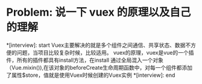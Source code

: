 # Problem: 说一下 vuex 的原理以及自己的理解

*[interview]: start
Vuex主要解决的就是多个组件之间通信、共享状态、数据不方便的问题，当项目比较复杂时候，比较适用。
vuex的原理，vuex是vue的一个插件，所有的插件都具有install方法，在install
通过全局混入一个对象（Vue.mixin()),在该对象的beforeCreate生命周期函数中，对每一个组件都添加了属性$store，值就是使用Vuex时候创建的Vuex实例
*[interview]: end
